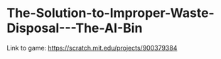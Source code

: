 # The-Solution-to-Improper-Waste-Disposal---The-AI-Bin

Link to game:
https://scratch.mit.edu/projects/900379384
